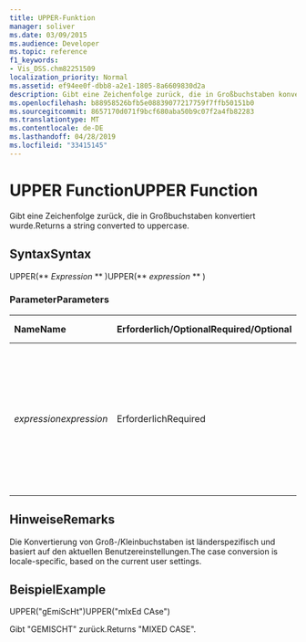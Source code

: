 ```yaml
---
title: UPPER-Funktion
manager: soliver
ms.date: 03/09/2015
ms.audience: Developer
ms.topic: reference
f1_keywords:
- Vis_DSS.chm82251509
localization_priority: Normal
ms.assetid: ef94ee0f-dbb8-a2e1-1805-8a6609830d2a
description: Gibt eine Zeichenfolge zurück, die in Großbuchstaben konvertiert wurde.
ms.openlocfilehash: b88958526bfb5e08839077217759f7ffb50151b0
ms.sourcegitcommit: 8657170d071f9bcf680aba50b9c07f2a4fb82283
ms.translationtype: MT
ms.contentlocale: de-DE
ms.lasthandoff: 04/28/2019
ms.locfileid: "33415145"
---
```

# <a name="upper-function"></a><span data-ttu-id="cfbdf-103">UPPER Function</span><span class="sxs-lookup"><span data-stu-id="cfbdf-103">UPPER Function</span></span>

<span data-ttu-id="cfbdf-104">Gibt eine Zeichenfolge zurück, die in Großbuchstaben konvertiert wurde.</span><span class="sxs-lookup"><span data-stu-id="cfbdf-104">Returns a string converted to uppercase.</span></span>
  
## <a name="syntax"></a><span data-ttu-id="cfbdf-105">Syntax</span><span class="sxs-lookup"><span data-stu-id="cfbdf-105">Syntax</span></span>

<span data-ttu-id="cfbdf-106">UPPER(\*\* *Expression* \*\* )</span><span class="sxs-lookup"><span data-stu-id="cfbdf-106">UPPER(\*\* *expression* \*\* )</span></span> 
  
### <a name="parameters"></a><span data-ttu-id="cfbdf-107">Parameter</span><span class="sxs-lookup"><span data-stu-id="cfbdf-107">Parameters</span></span>

|<span data-ttu-id="cfbdf-108">**Name**</span><span class="sxs-lookup"><span data-stu-id="cfbdf-108">**Name**</span></span>|<span data-ttu-id="cfbdf-109">**Erforderlich/Optional**</span><span class="sxs-lookup"><span data-stu-id="cfbdf-109">**Required/Optional**</span></span>|<span data-ttu-id="cfbdf-110">**Datentyp**</span><span class="sxs-lookup"><span data-stu-id="cfbdf-110">**Data Type**</span></span>|<span data-ttu-id="cfbdf-111">**Beschreibung**</span><span class="sxs-lookup"><span data-stu-id="cfbdf-111">**Description**</span></span>|
|:-----|:-----|:-----|:-----|
| <span data-ttu-id="cfbdf-112">_expression_</span><span class="sxs-lookup"><span data-stu-id="cfbdf-112">_expression_</span></span> <br/> |<span data-ttu-id="cfbdf-113">Erforderlich</span><span class="sxs-lookup"><span data-stu-id="cfbdf-113">Required</span></span>  <br/> |<span data-ttu-id="cfbdf-114">**Variiert**</span><span class="sxs-lookup"><span data-stu-id="cfbdf-114">**Varies**</span></span> <br/> | <span data-ttu-id="cfbdf-115">Eine Zeichenfolge, ein Zellbezug oder ein Ausdruck. Das Ergebnis wird in eine Zeichenfolge konvertiert, die anschließend in Großbuchstaben konvertiert wird.</span><span class="sxs-lookup"><span data-stu-id="cfbdf-115">A string, a cell reference, or an expression; the result is converted to a string, which is then converted to uppercase.</span></span>  <br/> |
   
## <a name="remarks"></a><span data-ttu-id="cfbdf-116">Hinweise</span><span class="sxs-lookup"><span data-stu-id="cfbdf-116">Remarks</span></span>

<span data-ttu-id="cfbdf-117">Die Konvertierung von Groß-/Kleinbuchstaben ist länderspezifisch und basiert auf den aktuellen Benutzereinstellungen.</span><span class="sxs-lookup"><span data-stu-id="cfbdf-117">The case conversion is locale-specific, based on the current user settings.</span></span> 
  
## <a name="example"></a><span data-ttu-id="cfbdf-118">Beispiel</span><span class="sxs-lookup"><span data-stu-id="cfbdf-118">Example</span></span>

<span data-ttu-id="cfbdf-119">UPPER("gEmiScHt")</span><span class="sxs-lookup"><span data-stu-id="cfbdf-119">UPPER("mIxEd CAse")</span></span> 
  
<span data-ttu-id="cfbdf-120">Gibt "GEMISCHT" zurück.</span><span class="sxs-lookup"><span data-stu-id="cfbdf-120">Returns "MIXED CASE".</span></span> 
  

